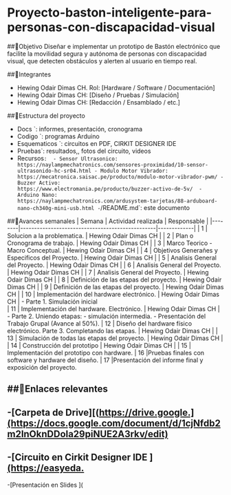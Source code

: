 # Proyecto-baston-inteligente-para-personas-con-discapacidad-visual

##🎯Objetivo
Diseñar e implementar un prototipo de Bastón electrónico que facilite la movilidad segura y autónoma de personas con discapacidad visual, que detecten obstáculos y alerten al usuario en tiempo real.

##👥Integrantes
- Hewing Odair Dimas CH. Rol: [Hardware / Software / Documentación]
- Hewing Odair Dimas CH: [Diseño / Pruebas / Simulación]
- Hewing Odair Dimas CH: [Redacción / Ensamblado / etc.]

##📁Estructura del proyecto
- Docs `: informes, presentación, cronograma
- Codigo `: programas Arduino 
- Esquematicos `: circuitos en PDF, CIRKIT DESIGNER IDE
- Pruebas`: resultados,, fotos del circuito, videos
- Recursos`: 
             - Sensor Ultrasonico:       https://naylampmechatronics.com/sensores-proximidad/10-sensor-ultrasonido-hc-sr04.html
             - Modulo Motor Vibrador:    https://mecatronica.saisac.pe/producto/modulo-motor-vibrador-pwm/
             - Buzzer Activo:            https://www.electromania.pe/producto/buzzer-activo-de-5v/ 
             - Arduino Nano:             https://naylampmechatronics.com/ardusystem-tarjetas/88-arduboard-nano-ch340g-mini-usb.html
-`/README.md`: este documento

##📅Avances semanales
| Semana |       Actividad realizada                       | Responsable |
|--------|-------------------------------------------------|-------------|
| 1 | Solucion a la problematica.                          | Hewing Odair Dimas CH |
| 2 | Plan o Cronograma de trabajo.                        | Hewing Odair Dimas CH |
| 3 | Marco Teorico - Macro Conceptual.                    | Hewing Odair Dimas CH |
| 4 | Objetivos Generañes y Especificos del Proyecto.      | Hewing Odair Dimas CH |
| 5 | Analisis General del Proyecto.                       | Hewing Odair Dimas CH |
| 6 | Analisis General del Proyecto.                       | Hewing Odair Dimas CH |
| 7 | Analisis General del Proyecto.                       | Hewing Odair Dimas CH |
| 8 | Definición de las etapas del proyecto.               | Hewing Odair Dimas CH |
| 9 | Definición de las etapas del proyecto.               | Hewing Odair Dimas CH |
| 10 | Implementación del hardware electrónico.            | Hewing Odair Dimas CH |
       - Parte 1. Simulación inicial                     
| 11 | Implementación del hardware. Electrónico.           | Hewing Odair Dimas CH |
       - Parte 2. Uniendo etapas:
       - simulación intermedia.
       - Presentación del Trabajo Grupal (Avance al 50%). 
| 12 | Diseño del hardware físico electrónico.
Parte 3. Completando las etapas.                           | Hewing Odair Dimas CH |
| 13 | Simulación de todas las etapas del proyecto.        | Hewing Odair Dimas CH |
| 14 | Construcción del prototipo                          | Hewing Odair Dimas CH |
| 15 | Implementación del prototipo con hardware.
| 16 |Pruebas finales con software y hardware del diseño.
| 17 |Presentación del informe final y exposición del proyecto.

##🔗Enlaces relevantes
-
-[Carpeta de Drive][(https://drive.google.](https://docs.google.com/document/d/1cjNfdb2m2InOknDDoIa29piNUE2A3rkv/edit)
-
-[Circuito en Cirkit Designer IDE ][(https://easyeda.](https://app.cirkitdesigner.com/project/67272e73-9a4e-40c8-9393-b1d8ad5ef423)
-
-[Presentación en Slides ](
